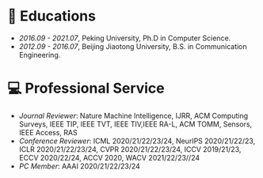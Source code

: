 # 📖 Educations
- *2016.09 - 2021.07*, Peking University, Ph.D in Computer Science.
- *2012.09 - 2016.07*, Beijing Jiaotong University, B.S. in Communication Engineering. 

[comment]: <> (# 💬 Invited Talks)

[comment]: <> (- *2021.06*, Lorem ipsum dolor sit amet, consectetur adipiscing elit. Vivamus ornare aliquet ipsum, ac tempus justo dapibus sit amet. )

[comment]: <> (- *2021.03*, Lorem ipsum dolor sit amet, consectetur adipiscing elit. Vivamus ornare aliquet ipsum, ac tempus justo dapibus sit amet.  \| [\[video\]]&#40;https://github.com/&#41;)

# 💻 Professional Service
- *Journal Reviewer*: Nature Machine Intelligence, IJRR, ACM Computing Surveys, IEEE TIP, IEEE TVT, IEEE TIV,IEEE RA-L, ACM TOMM, Sensors, IEEE Access, RAS 
- *Conference Reviewer*: ICML 2020/21/22/23/24, NeurIPS 2020/21/22/23, ICLR 2020/21/22/23/24, CVPR 2020/21/22/23/24, ICCV 2019/21/23, ECCV 2020/22/24, ACCV 2020, WACV 2021/22/23//24
- *PC Member*: AAAI 2020/21/22/23/24